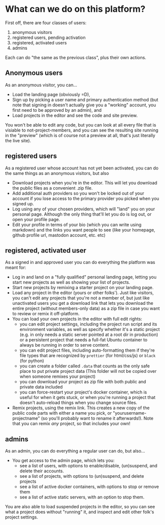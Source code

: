 # What can we do on this platform?

First off, there are four classes of users:

1. anonymous visitors
2. registered users, pending activation
3. registered, activated users
4. admins

Each can do "the same as the previous class", plus their own actions.

## Anonymous users

As an anonymous visitor, you can...

- Load the landing page (obviously =D),
- Sign up by picking a user name and primary authentication method (but note that signing in doesn't actually give you a "working" account, you first need to be approved by an admin), and
- Load projects in the editor and see the code and site preview.

You won't be able to edit any code, but you can look at all every file that is visiable to not-project-members, and you can see the resulting site running in the "preview" (which is of course not a preview at all, that's just literally the live site).

## registered users

As a registered user whose account has not yet been activated, you can do the same things as an anonymous visitors, but also

- Download projects when you're in the editor. This will let you download the public files as a convenient .zip file.
- Add additional auth providers so you won't be locked out of your account if you lose access to the primary provider you picked when you signed up.
- Log using any of your chosen providers, which will "land" you on your personal page. Although the only thing that'll let you do is log out, or open your profile page.
- Edit your profile in terms of your bio (which you can write using markdown) and the links you want people to see (like your homepage, github profile url, mastodon account, etc. etc)


## registered, activated user

As a signed in and approved user you can do everything the platform was meant for:

- Log in and land on a "fully qualified" personal landing page, letting you start new projects as well as showing your list of projects.
- Start new projects by remixing a starter project on your landing page.
- Load any project in the editor (yours or other folks'). Just like visitors, you can't edit any projects that you're not a member of, but just like unactivated users you get a download link that lets you download the entire project (without members-only data) as a zip file in case you want to review or remix it off-platform.
- You can load your own projects in the editor with full edit rights:
  - you can edit project settings, including the project run script and its environment variables, as well as specify whether it's a static project (e.g. in only needs a static server pointed at a root dir in production) or a persistent project that needs a full-fat Ubuntu container to always be running in order to serve content.
  - you can edit project files, including auto-formatting them if they're file types that are recognized by `prettier` (for html/css/js) or `black` (for python)
  - you can create a folder called `.data` that counts as the only safe place to put private project data (This folder will not be copied over when someone remixes your project)
  - you can download your project as zip file with both public and private data included
  - you can force-restart your project's docker container, which is useful for when it gets stuck, or when you're running a project that doesn't auto-reload things when you change source files.
- Remix projects, using the remix link. This creates a new copy of the public code parts with either a name you pick, or "yourusername-projectname" (so you'll probably want to rename it afterwards!). Note that you can remix _any_ project, so that includes your own!

## admins

As an admin, you can do everything a regular user can do, but also...

- You get access to the admin page, which lets you:
  - see a list of users, with options to enable/disable, (un)suspend, and delete their accounts.
  - see a list of projects, with options to (un)suspend, and delete projects
  - see a list of active docker containers, with options to stop or remove them
  - see a list of active static servers, with an option to stop them.

You are also able to load suspended projects in the editor, so you can see what a project does without "running" it, and inspect and edit other folk's project settings.
